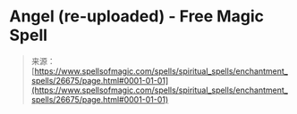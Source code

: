 <!--yml
category: 未分类
date: 2024-06-12 19:14:57
-->

# Angel (re-uploaded) - Free Magic Spell

> 来源：[https://www.spellsofmagic.com/spells/spiritual_spells/enchantment_spells/26675/page.html#0001-01-01](https://www.spellsofmagic.com/spells/spiritual_spells/enchantment_spells/26675/page.html#0001-01-01)